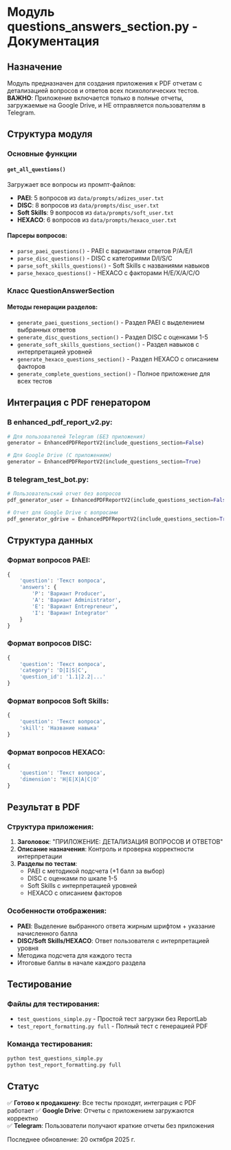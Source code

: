 # Модуль questions_answers_section.py - Документация

## Назначение
Модуль предназначен для создания приложения к PDF отчетам с детализацией вопросов и ответов всех психологических тестов. **ВАЖНО**: Приложение включается только в полные отчеты, загружаемые на Google Drive, и НЕ отправляется пользователям в Telegram.

## Структура модуля

### Основные функции

#### `get_all_questions()`
Загружает все вопросы из промпт-файлов:
- **PAEI**: 5 вопросов из `data/prompts/adizes_user.txt`
- **DISC**: 8 вопросов из `data/prompts/disc_user.txt`  
- **Soft Skills**: 9 вопросов из `data/prompts/soft_user.txt`
- **HEXACO**: 6 вопросов из `data/prompts/hexaco_user.txt`

#### Парсеры вопросов:
- `parse_paei_questions()` - PAEI с вариантами ответов P/A/E/I
- `parse_disc_questions()` - DISC с категориями D/I/S/C
- `parse_soft_skills_questions()` - Soft Skills с названиями навыков
- `parse_hexaco_questions()` - HEXACO с факторами H/E/X/A/C/O

### Класс QuestionAnswerSection

#### Методы генерации разделов:
- `generate_paei_questions_section()` - Раздел PAEI с выделением выбранных ответов
- `generate_disc_questions_section()` - Раздел DISC с оценками 1-5
- `generate_soft_skills_questions_section()` - Раздел навыков с интерпретацией уровней
- `generate_hexaco_questions_section()` - Раздел HEXACO с описанием факторов
- `generate_complete_questions_section()` - Полное приложение для всех тестов

## Интеграция с PDF генератором

### В enhanced_pdf_report_v2.py:
```python
# Для пользователей Telegram (БЕЗ приложения)
generator = EnhancedPDFReportV2(include_questions_section=False)

# Для Google Drive (С приложением)  
generator = EnhancedPDFReportV2(include_questions_section=True)
```

### В telegram_test_bot.py:
```python
# Пользовательский отчет без вопросов
pdf_generator_user = EnhancedPDFReportV2(include_questions_section=False)

# Отчет для Google Drive с вопросами
pdf_generator_gdrive = EnhancedPDFReportV2(include_questions_section=True)
```

## Структура данных

### Формат вопросов PAEI:
```python
{
    'question': 'Текст вопроса',
    'answers': {
        'P': 'Вариант Producer',
        'A': 'Вариант Administrator', 
        'E': 'Вариант Entrepreneur',
        'I': 'Вариант Integrator'
    }
}
```

### Формат вопросов DISC:
```python
{
    'question': 'Текст вопроса',
    'category': 'D|I|S|C',
    'question_id': '1.1|2.2|...'
}
```

### Формат вопросов Soft Skills:
```python
{
    'question': 'Текст вопроса',
    'skill': 'Название навыка'
}
```

### Формат вопросов HEXACO:
```python
{
    'question': 'Текст вопроса', 
    'dimension': 'H|E|X|A|C|O'
}
```

## Результат в PDF

### Структура приложения:
1. **Заголовок**: "ПРИЛОЖЕНИЕ: ДЕТАЛИЗАЦИЯ ВОПРОСОВ И ОТВЕТОВ"
2. **Описание назначения**: Контроль и проверка корректности интерпретации
3. **Разделы по тестам**:
   - PAEI с методикой подсчета (+1 балл за выбор)
   - DISC с оценками по шкале 1-5
   - Soft Skills с интерпретацией уровней
   - HEXACO с описанием факторов

### Особенности отображения:
- **PAEI**: Выделение выбранного ответа жирным шрифтом + указание начисленного балла
- **DISC/Soft Skills/HEXACO**: Ответ пользователя с интерпретацией уровня
- Методика подсчета для каждого теста
- Итоговые баллы в начале каждого раздела

## Тестирование

### Файлы для тестирования:
- `test_questions_simple.py` - Простой тест загрузки без ReportLab
- `test_report_formatting.py full` - Полный тест с генерацией PDF

### Команда тестирования:
```bash
python test_questions_simple.py
python test_report_formatting.py full
```

## Статус

✅ **Готово к продакшену**: Все тесты проходят, интеграция с PDF работает
✅ **Google Drive**: Отчеты с приложением загружаются корректно  
✅ **Telegram**: Пользователи получают краткие отчеты без приложения

Последнее обновление: 20 октября 2025 г.